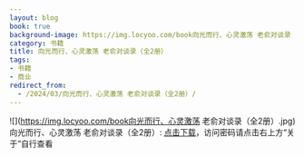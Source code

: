 ```yaml
---
layout: blog
book: true
background-image: https://img.locyoo.com/book向光而行、心灵激荡 老俞对谈录（全2册）.jpg
category: 书籍
title: 向光而行、心灵激荡 老俞对谈录（全2册）
tags:
- 书籍
- 商业
redirect_from:
  - /2024/03/向光而行、心灵激荡 老俞对谈录（全2册）/
---
```

![](https://img.locyoo.com/book向光而行、心灵激荡 老俞对谈录（全2册）.jpg)
向光而行、心灵激荡 老俞对谈录（全2册）: <a name = "ref1" href="https://url18.ctfile.com/f/50983618-1375544737-9f8c3d?p=3619">点击下载</a>，访问密码请点击右上方“关于”自行查看
